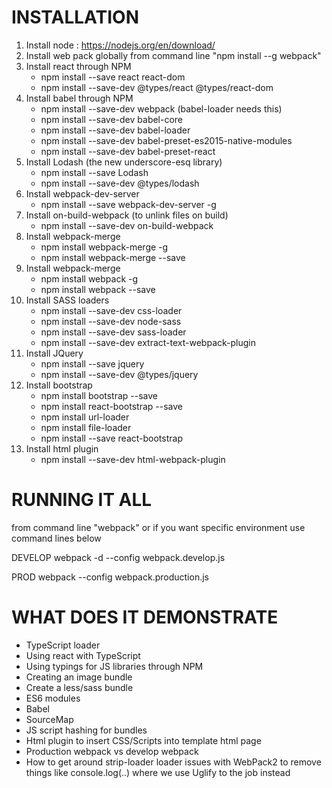 # INSTALLATION

1. Install node : https://nodejs.org/en/download/
2. Install web pack globally from command line "npm install --g webpack"
3. Install react through NPM
	- npm install --save react react-dom 
	- npm install --save-dev @types/react @types/react-dom
4. Install babel through NPM
	- npm install --save-dev webpack (babel-loader needs this)
	- npm install --save-dev babel-core
	- npm install --save-dev babel-loader
	- npm install --save-dev babel-preset-es2015-native-modules
	- npm install --save-dev babel-preset-react
5. Install Lodash (the new underscore-esq library)
	- npm install --save Lodash
	- npm install --save-dev @types/lodash
6. Install webpack-dev-server 
	- npm install --save webpack-dev-server  -g
7. Install on-build-webpack (to unlink files on build)
	- npm install --save-dev on-build-webpack
8. Install webpack-merge 
    - npm install webpack-merge -g
	- npm install webpack-merge --save
9. Install webpack-merge 
    - npm install webpack -g
	- npm install webpack --save		
10. Install SASS loaders
    - npm install --save-dev css-loader
    - npm install --save-dev node-sass	
    - npm install --save-dev sass-loader	
	- npm install --save-dev extract-text-webpack-plugin
11. Install JQuery
    - npm install --save jquery 
	- npm install --save-dev @types/jquery 
12. Install bootstrap
    - npm install bootstrap --save
	- npm install react-bootstrap --save
	- npm install url-loader
	- npm install file-loader
	- npm install --save react-bootstrap
13. Install html plugin
    - npm install --save-dev html-webpack-plugin



# RUNNING IT ALL

from command line "webpack" or if you want specific environment use command lines below

DEVELOP
webpack -d --config webpack.develop.js

PROD
webpack --config webpack.production.js







# WHAT DOES IT DEMONSTRATE

- TypeScript loader
- Using react with TypeScript
- Using typings for JS libraries through NPM
- Creating an image bundle
- Create a less/sass bundle
- ES6 modules
- Babel
- SourceMap
- JS script hashing for bundles
- Html plugin to insert CSS/Scripts into template html page
- Production webpack vs develop webpack
- How to get around strip-loader loader issues with WebPack2 to remove things like console.log(..)
  where we use Uglify to the job instead
